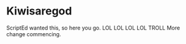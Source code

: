 Kiwisaregod
===========

ScriptEd wanted this, so here you go.
LOL LOL LOL LOL TROLL
More change commencing.
